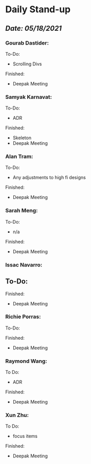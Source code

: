 # Daily Stand-up
## _Date: 05/18/2021_

### Gourab Dastider:
To-Do:
- Scrolling Divs



Finished:
- Deepak Meeting





### Samyak Karnavat:
To-Do:
- ADR


Finished:
- Skeleton
- Deepak Meeting



### Alan Tram:
To-Do: 
- Any adjustments to high fi designs





Finished:
- Deepak Meeting



### Sarah Meng:
To-Do:
- n/a


Finished:
- Deepak Meeting





### Issac Navarro:
To-Do:
- 

Finished:
- Deepak Meeting




### Richie Porras:
To-Do:


Finished:
- Deepak Meeting



### Raymond Wang:
To Do:
- ADR

Finished:
- Deepak Meeting



### Xun Zhu:
To Do:

- focus items


Finished:
- Deepak Meeting